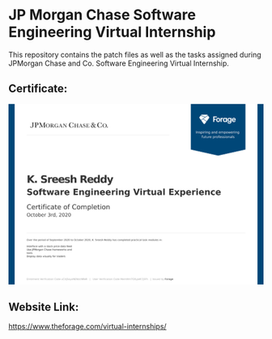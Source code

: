 # JP Morgan Chase Software Engineering Virtual Internship
This repository contains the patch files as well as the tasks assigned during JPMorgan Chase and Co. Software Engineering Virtual Internship.

## Certificate:
![](https://raw.githubusercontent.com/sreesh2411/JP-Morgan-Chase-Virtual-Experience/main/Certificate.png)

## Website Link:
https://www.theforage.com/virtual-internships/


